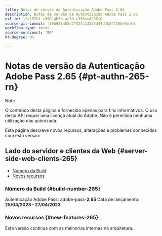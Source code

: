 ```yaml
---
title: Notas de versão da Autenticação Adobe Pass 2.65
description: Notas de versão da Autenticação Adobe Pass 2.65
exl-id: 12a1578f-e990-4b3b-ac3d-e356ecd20810
source-git-commit: f30b6814b8a77424c13337d44d7b247105e0bfe2
workflow-type: tm+mt
source-wordcount: '89'
ht-degree: 0%

---
```


# Notas de versão da Autenticação Adobe Pass 2.65 {#pt-authn-265-rn}

>[!NOTE]
>
>O conteúdo desta página é fornecido apenas para fins informativos. O uso desta API requer uma licença atual do Adobe. Não é permitida nenhuma utilização não autorizada.

Esta página descreve novos recursos, alterações e problemas conhecidos com esta versão:

## Lado do servidor e clientes da Web {#server-side-web-clients-265}

* [Número da Build](#build-number-265)
* [Novos recursos](#new-features-265)

### Número da Build {#build-number-265}

Autenticação Adobe Pass: adobe-pass-**2.65**
Data de lançamento: **25/04/2023 - 27/04/2023**

### Novos recursos {#new-features-265}

Esta versão continua com as melhorias internas na arquitetura.
